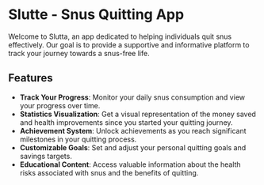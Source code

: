 # Slutte - Snus Quitting App

Welcome to Slutta, an app dedicated to helping individuals quit snus effectively. Our goal is to provide a supportive and informative platform to track your journey towards a snus-free life.

## Features

- **Track Your Progress**: Monitor your daily snus consumption and view your progress over time.
- **Statistics Visualization**: Get a visual representation of the money saved and health improvements since you started your quitting journey.
- **Achievement System**: Unlock achievements as you reach significant milestones in your quitting process.
- **Customizable Goals**: Set and adjust your personal quitting goals and savings targets.
- **Educational Content**: Access valuable information about the health risks associated with snus and the benefits of quitting.
